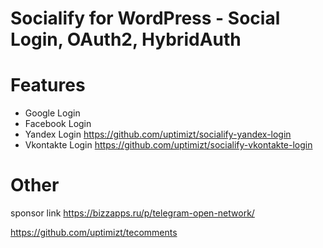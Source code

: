 Socialify for WordPress - Social Login, OAuth2, HybridAuth
=============

# Features
- Google Login
- Facebook Login
- Yandex Login https://github.com/uptimizt/socialify-yandex-login
- Vkontakte Login https://github.com/uptimizt/socialify-vkontakte-login

# Other

sponsor link 
https://bizzapps.ru/p/telegram-open-network/

https://github.com/uptimizt/tecomments
